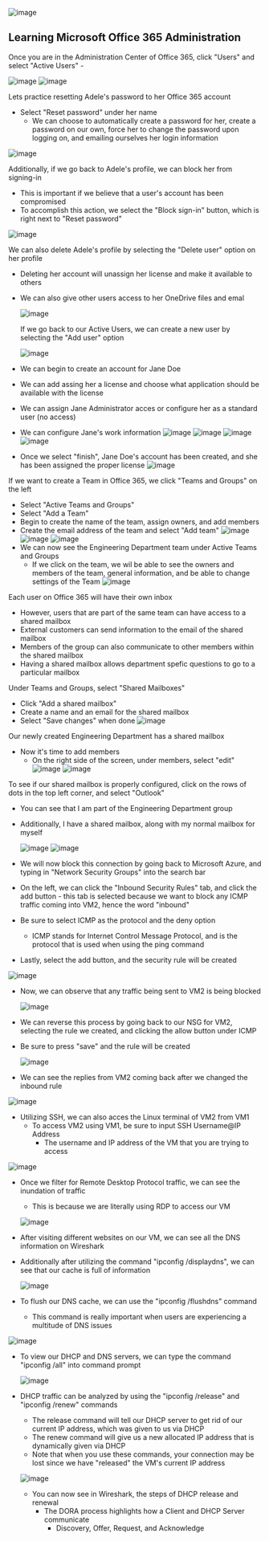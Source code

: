 ![image](https://github.com/chriskhawaja/office365admin/assets/153021794/774d50df-ec9c-45c8-b44a-53672e14cbc2)



<h2>Learning Microsoft Office 365 Administration</h2>

<p>
Once you are in the Administration Center of Office 365, click "Users" and select "Active Users"
  - 

  
![image](https://github.com/chriskhawaja/office365admin/assets/153021794/07dfdc42-8a95-4578-bb3e-50432f5bb64b)
![image](https://github.com/chriskhawaja/office365admin/assets/153021794/7d943fbe-ed6e-4ebe-abdb-faa48b9031d1)

Lets practice resetting Adele's password to her Office 365 account 
- Select "Reset password" under her name
  - We can choose to automatically create a password for her, create a password on our own, force her to change the password upon logging on, and emailing ourselves her login information
    
![image](https://github.com/chriskhawaja/office365admin/assets/153021794/c22e54c4-b18b-4772-be65-dabbab50e7f4)

Additionally, if we go back to Adele's profile, we can block her from signing-in 
- This is important if we believe that a user's account has been compromised
- To accomplish this action, we select the "Block sign-in" button, which is right next to "Reset password"
  
![image](https://github.com/chriskhawaja/office365admin/assets/153021794/1f7f5545-bf58-4ee5-93d8-3990e8703acb)

We can also delete Adele's profile by selecting the "Delete user" option on her profile
- Deleting her account will unassign her license and make it available to others
- We can also give other users access to her OneDrive files and emal

  ![image](https://github.com/chriskhawaja/office365admin/assets/153021794/aa87166b-bd65-437b-a26e-a9c323ec97f1)

  If we go back to our Active Users, we can create a new user by selecting the "Add user" option

  ![image](https://github.com/chriskhawaja/office365admin/assets/153021794/65c7b559-ddab-47fe-b552-56d7d05fef15)

- We can begin to create an account for Jane Doe
- We can add assing her a license and choose what application should be available with the license
- We can assign Jane Administrator acces or configure her as a standard user (no access)
- We can configure Jane's work information
  ![image](https://github.com/chriskhawaja/office365admin/assets/153021794/9ea9f407-9e91-4841-bd20-521b259e78ae)
  ![image](https://github.com/chriskhawaja/office365admin/assets/153021794/3e82591b-ef2d-452d-a1f8-fa992913ce98)
![image](https://github.com/chriskhawaja/office365admin/assets/153021794/8735d7f8-c45c-4ada-a24d-aeeae5576b90)
![image](https://github.com/chriskhawaja/office365admin/assets/153021794/b1db9d0f-7381-4fea-bf05-1931bfea9bc4)

- Once we select "finish", Jane Doe's account has been created, and she has been assigned the proper license
![image](https://github.com/chriskhawaja/office365admin/assets/153021794/55701fa5-a962-4cf6-9899-b41f341162fd)

If we want to create a Team in Office 365, we click "Teams and Groups" on the left 
  - Select "Active Teams and Groups"
  - Select "Add a Team"
  - Begin to create the name of the team, assign owners, and add members 
  - Create the email address of the team and select "Add team"
    ![image](https://github.com/chriskhawaja/office365admin/assets/153021794/7680f5d0-a437-4057-8a22-6476494f43c6)
![image](https://github.com/chriskhawaja/office365admin/assets/153021794/2e15c51d-9fe2-4090-a2d5-799b263d83ba)
![image](https://github.com/chriskhawaja/office365admin/assets/153021794/71fbed8f-4faf-46c1-81ee-dd6e5d74d6f5)
- We can now see the Engineering Department team under Active Teams and Groups
  - If we click on the team, we wil be able to see the owners and members of the team, general information, and be able to change settings of the Team
![image](https://github.com/chriskhawaja/office365admin/assets/153021794/63a3ad9b-3198-4b69-aa2b-582522f5afe1)

Each user on Office 365 will have their own inbox
  - However, users that are part of the same team can have access to a shared mailbox
  - External customers can send information to the email of the shared mailbox
  - Members of the group can also communicate to other members within the shared mailbox
  - Having a shared mailbox allows department spefic questions to go to a particular mailbox

Under Teams and Groups, select "Shared Mailboxes"
  - Click "Add a shared mailbox"
  - Create a name and an email for the shared mailbox
  - Select "Save changes" when done
![image](https://github.com/chriskhawaja/office365admin/assets/153021794/66074964-aeb7-43aa-8281-9bdde2cb97a2)

Our newly created Engineering Department has a shared mailbox
  - Now it's time to add members
      - On the right side of the screen, under members, select "edit"
  ![image](https://github.com/chriskhawaja/office365admin/assets/153021794/a1a4de1c-b2a9-4afe-96e9-baf37cfc7f48)
![image](https://github.com/chriskhawaja/office365admin/assets/153021794/ca95c098-6e58-4764-a63f-e2d36ef98260)

To see if our shared mailbox is properly configured, click on the rows of dots in the top left corner, and select "Outlook"
  - You can see that I am part of the Engineering Department group
  - Additionally, I have a shared mailbox, along with my normal mailbox for myself

    
    ![image](https://github.com/chriskhawaja/office365admin/assets/153021794/f1c89017-143d-4f6a-84e7-ec55701837d4)
    ![image](https://github.com/chriskhawaja/office365admin/assets/153021794/ec61e2cb-71ec-4c5f-a8f2-61c900a824a4)


- We will now block this connection by going back to Microsoft Azure, and typing in "Network Security Groups" into the search bar
- On the left, we can click the "Inbound Security Rules" tab, and click the add button - this tab is selected because we want to block any ICMP traffic coming into VM2, hence the word "inbound"
- Be sure to select ICMP as the protocol and the deny option
  - ICMP stands for Internet Control Message Protocol, and is the protocol that is used when using the ping command
- Lastly, select the add button, and the security rule will be created

![image](https://github.com/chriskhawaja/azure-network-protocols/assets/153021794/ca61784b-48d5-4c3d-86fc-db57538c90a9)
- Now, we can observe that any traffic being sent to VM2 is being blocked

  ![image](https://github.com/chriskhawaja/azure-network-protocols/assets/153021794/25ae8002-6238-4782-bf84-f59863d0d4a3)
- We can reverse this process by going back to our NSG for VM2, selecting the rule we created, and clicking the allow button under ICMP
- Be sure to press "save" and the rule will be created

  ![image](https://github.com/chriskhawaja/azure-network-protocols/assets/153021794/7d98f982-45f0-4928-8eb8-1af9450b4d3b)
- We can see the replies from VM2 coming back after we changed the inbound rule 

![image](https://github.com/chriskhawaja/azure-network-protocols/assets/153021794/dcaf8831-58c9-4eee-8774-a0f187424535)
- Utilizing SSH, we can also acces the Linux terminal of VM2 from VM1
  - To access VM2 using VM1, be sure to input SSH Username@IP Address
    - The username and IP address of the VM that you are trying to access
   
![image](https://github.com/chriskhawaja/azure-network-protocols/assets/153021794/dcec2035-05ec-472a-8a8f-12645b2a06fc)
- Once we filter for Remote Desktop Protocol traffic, we can see the inundation of traffic
  - This is because we are literally using RDP to access our VM
 
  ![image](https://github.com/chriskhawaja/azure-network-protocols/assets/153021794/20ff0139-ebf7-4af2-b4e8-7e5ab8ac5f94)
- After visiting different websites on our VM, we can see all the DNS information on Wireshark
- Additionally after utilizing the command "ipconfig /displaydns", we can see that our cache is full of information

  ![image](https://github.com/chriskhawaja/azure-network-protocols/assets/153021794/4f6a5650-6f0a-46c3-ba8b-602a661b59c9)
- To flush our DNS cache, we can use the "ipconfig /flushdns" command
  - This command is really important when users are experiencing a multitude of DNS issues
 
![image](https://github.com/chriskhawaja/azure-network-protocols/assets/153021794/67e1cf2c-17f3-4859-8201-12f1d177169b)
- To view our DHCP and DNS servers, we can type the command "ipconfig /all" into command prompt

  ![image](https://github.com/chriskhawaja/azure-network-protocols/assets/153021794/e20a6d00-e5f7-4516-9a66-daf11afcfbaf)
- DHCP traffic can be analyzed by using the "ipconfig /release" and "ipconfig /renew" commands
  - The release command will tell our DHCP server to get rid of our current IP address, which was given to us via DHCP
  - The renew command will give us a new allocated IP address that is dynamically given via DHCP
  - Note that when you use these commands, your connection may be lost since we have "released" the VM's current IP address
 
  ![image](https://github.com/chriskhawaja/azure-network-protocols/assets/153021794/cad81990-28a6-4ddd-aea6-5eee091ed677)
  - You can now see in Wireshark, the steps of DHCP release and renewal
    - The DORA process highlights how a Client and DHCP Server communicate
      - Discovery, Offer, Request, and Acknowledge 
      
